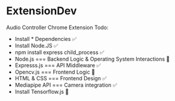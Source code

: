 # ExtensionDev
Audio Controller Chrome Extension 
Todo: 
 - Install * Dependencies ✅
 - Install Node.JS ✅
 - npm install express child_process ✅
 - Node.js === Backend Logic & Operating System Interactions 🚫
 - Expresss.js === API Middleware ✅
 - Opencv.js === Frontend Logic 🚫
 - HTML & CSS === Frontend Design ✅
 - Mediapipe API === Camera integration ✅
 - Install Tensorflow.js 🚫

